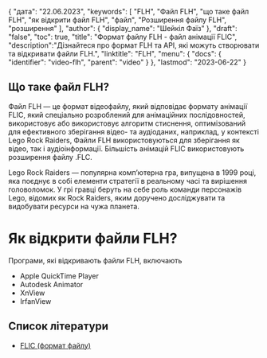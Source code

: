 {
"дата": "22.06.2023",
  "keywords": [
"FLH",
"Файл FLH",
"що таке файл FLH",
"як відкрити файл FLH",
"файл",
"Розширення файлу FLH",
"розширення"
],
  "author": {
"display_name": "Шейкіл Фаїз"
},
"draft": "false",
"toc": true,
"title": "Формат файлу FLH - файл анімації FLIC",
  "description":"Дізнайтеся про формат FLH та API, які можуть створювати та відкривати файли FLH.",
  "linktitle": "FLH",
  "menu": {
    "docs": {
      "identifier": "video-flh",
      "parent": "video"
}
},
"lastmod": "2023-06-22"
}

## Що таке файл FLH?

Файл FLH — це формат відеофайлу, який відповідає формату анімації FLIC, який спеціально розроблений для анімаційних послідовностей, використовує або використовує алгоритм стиснення, оптимізований для ефективного зберігання відео- та аудіоданих, наприклад, у контексті Lego Rock Raiders, Файли FLH використовуються для зберігання як відео, так і аудіоінформації. Більшість анімацій FLIC використовують розширення файлу .FLC.

Lego Rock Raiders — популярна комп’ютерна гра, випущена в 1999 році, яка поєднує в собі елементи стратегії в реальному часі та вирішення головоломок. У грі гравці беруть на себе роль команди персонажів Lego, відомих як Rock Raiders, яким доручено досліджувати та видобувати ресурси на чужа планета.

# Як відкрити файли FLH?

Програми, які відкривають файли FLH, включають

- Apple QuickTime Player
- Autodesk Animator
- XnView
- IrfanView

## Список літератури
* [FLIC (формат файлу)](https://en.wikipedia.org/wiki/FLIC_(file_format))

